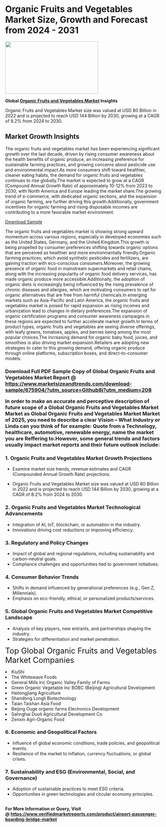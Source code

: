 <H1>Organic Fruits and Vegetables Market Size, Growth and Forecast from 2024 - 2031</H1><img class="aligncenter size-medium wp-image-584254" src="https://thirdeyenews.in/wp-content/uploads/2024/09/Global-Market-Research-300x168.jpeg" alt="" width="300" height="168" /><p><strong>Global&nbsp;<a href="https://www.marketsizeandtrends.com/download-sample/675904/?utm_source=Github8j?utm_medium=208">Organic Fruits and Vegetables Market</a> Insights</strong></p><p>Organic Fruits and Vegetables Market size was valued at USD 80 Billion in 2022 and is projected to reach USD 144 Billion by 2030, growing at a CAGR of 8.2% from 2024 to 2030.</p><p><h2>Market Growth Insights</h2> <p>The organic fruits and vegetables market has been experiencing significant growth over the last decade, driven by rising consumer awareness about the health benefits of organic produce, an increasing preference for sustainable farming practices, and growing concerns about pesticide use and environmental impact.As more consumers shift toward healthier, cleaner eating habits, the demand for organic fruits and vegetables continues to rise globally.The market is expected to grow at a CAGR (Compound Annual Growth Rate) of approximately 10-12% from 2023 to 2030, with North America and Europe leading the market share.The growing trend of e-commerce, with dedicated organic sections, and the expansion of organic farming, are further driving this growth.Additionally, government incentives for organic farming and rising disposable incomes are contributing to a more favorable market environment.</p> <p><a href="#">Download Sample</a></p> <p>The organic fruits and vegetables market is showing strong upward momentum across various regions, especially in developed economies such as the United States, Germany, and the United Kingdom.This growth is being propelled by consumer preferences shifting towards organic options that are perceived as healthier and more environmentally friendly.Organic farming practices, which avoid synthetic pesticides and fertilizers, are gaining traction with eco-conscious consumers.Moreover, the growing presence of organic food in mainstream supermarkets and retail chains, along with the increasing popularity of organic food delivery services, has made organic produce more accessible.Additionally, the adoption of organic diets is increasingly being influenced by the rising prevalence of chronic diseases and allergies, which are motivating consumers to opt for organic alternatives that are free from harmful chemicals.In emerging markets such as Asia-Pacific and Latin America, the organic fruits and vegetables market is poised for rapid expansion as rising incomes and urbanization lead to changes in dietary preferences.The expansion of organic certification programs and consumer awareness campaigns in these regions are expected to further accelerate market growth.In terms of product types, organic fruits and vegetables are seeing diverse offerings, with leafy greens, tomatoes, apples, and berries being among the most popular choices.The increasing demand for organic baby food, juices, and smoothies is also driving market expansion.Retailers are adopting new strategies to cater to this growing demand, offering organic produce through online platforms, subscription boxes, and direct-to-consumer models.<h3></p><p><span class=""><strong>Download Full PDF Sample Copy of Global Organic Fruits and Vegetables Market Report</strong> @ <a href="https://www.marketsizeandtrends.com/download-sample/675904/?utm_source=Github8j?utm_medium=208" target="_blank">https://www.marketsizeandtrends.com/download-sample/675904/?utm_source=Github8j?utm_medium=208</a></span></p><p>In order to make an accurate and perceptive description of future scope of a Global&nbsp;Organic Fruits and Vegetables Market Market as Global&nbsp;Organic Fruits and Vegetables Market Market of 2025, you need to describe a clear Vision &ndash; What Industry or Linda can you think of for example: Quote from a Technology, healthcare, automotive, renewable energy, name the market you are Reffering to.However, some general trends and factors usually impact market reports and their future outlook include:</p><h3>1.&nbsp;<strong>Organic Fruits and Vegetables Market Growth Projections</strong></h3><ul><li>Examine market size trends, revenue estimates and CAGR (Compounded Annual Growth Rate) projections.</li><li><p>Organic Fruits and Vegetables Market size was valued at USD 80 Billion in 2022 and is projected to reach USD 144 Billion by 2030, growing at a CAGR of 8.2% from 2024 to 2030.</p></li></ul><h3>2.&nbsp;<strong>Organic Fruits and Vegetables Market Technological Advancements</strong></h3><ul><li>Integration of AI, IoT, blockchain, or automation in the industry.</li><li>Innovations driving cost reductions or improving efficiency.</li></ul><h3>3.&nbsp;<strong>Regulatory and Policy Changes</strong></h3><ul><li>Impact of global and regional regulations, including sustainability and carbon-neutral goals.</li><li>Compliance challenges and opportunities tied to government initiatives.</li></ul><h3>4.&nbsp;<strong>Consumer Behavior Trends</strong></h3><ul><li>Shifts in demand influenced by generational preferences (e.g., Gen Z, Millennials).</li><li>Emphasis on eco-friendly, ethical, or personalized products/services.</li></ul><h3>5.&nbsp;<strong>Global Organic Fruits and Vegetables Market Competitive Landscape</strong></h3><ul><li>Analysis of key players, new entrants, and partnerships shaping the industry.</li><li>Strategies for differentiation and market penetration.</li></ul><p data-pm-slice="1 1 []"><span style="color: inherit; font-family: inherit; font-size: 25px;">Top Global Organic Fruits and Vegetables Market Companies</span></p><div class="" data-test-id=""><p><li>KiuShi</li><li> The Whitewave Foods</li><li> General Mills Inc Organic Valley Family of Farms</li><li> Green Organic Vegetable Inc BOBC (Beijing) Agricultural Development</li><li> Heilongjiang Agriculture</li><li> Shandong Longli Biotechnology</li><li> Taian Taishan Asia Food</li><li> Beijing Ouge organic farms Electronics Development</li><li> Sahnghai Duoli Agricultural Development Co</li><li> Zenxin Agri-Organic Food</li></p></div><h3>6.&nbsp;<strong>Economic and Geopolitical Factors</strong></h3><ul><li>Influence of global economic conditions, trade policies, and geopolitical events.</li><li>Resilience of the market to inflation, currency fluctuations, or global crises.</li></ul><h3>7.&nbsp;<strong>Sustainability and ESG (Environmental, Social, and Governance)</strong></h3><ul><li>Adoption of sustainable practices to meet ESG criteria.</li><li>Opportunities in green technologies and circular economy principles.</li></ul><h2><strong style="font-size: 14px;">For More Information or Query, Visit @&nbsp;</strong><a style="background-color: #ffffff; font-size: 14px;" href="https://www.marketsizeandtrends.com/report/organic-fruits-and-vegetables-market/" target="_blank">https://www.verifiedmarketreports.com/product/airport-passenger-boarding-bridge-market</a></h2>